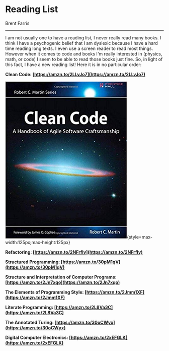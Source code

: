 # Reading List
Brent Farris
___

I am not usually one to have a reading list, I never really read many books. I think I have a psychogenic belief that I am dyslexic because I have a hard time reading long texts. I even use a screen reader to read most things. However when it comes to code and books I'm really interested in (physics, math, or code) I seem to be able to read those books just fine. So, in light of this fact, I have a new reading list! Here it is in no particular order:

**Clean Code:  [https://amzn.to/2LLvJo7](https://amzn.to/2LLvJo7)**

![clean-code-book-by-robert-martin][1]{style=max-width:125px;max-height:125px}

**Refactoring:  [https://amzn.to/2NFrflv](https://amzn.to/2NFrflv)**

**Structured Programming:  [https://amzn.to/30pM1qV](https://amzn.to/30pM1qV)**

**Structure and Interpretation of Computer Programs:  [https://amzn.to/2Jn7xqo](https://amzn.to/2Jn7xqo)**

**The Elements of Programming Style:  [https://amzn.to/2Jmm1XF](https://amzn.to/2Jmm1XF)**

**Literate Programming:  [https://amzn.to/2L8Va3C](https://amzn.to/2L8Va3C)**

**The Annotated Turing:  [https://amzn.to/30oCWyx](https://amzn.to/30oCWyx)**

**Digital Computer Electronics:  [https://amzn.to/2xEFGLK](https://amzn.to/2xEFGLK)**


[1]: https://raw.githubusercontent.com/BrentFarris/Dumblog/master/Dumblog/Content/Images/clean-code-book.jpg